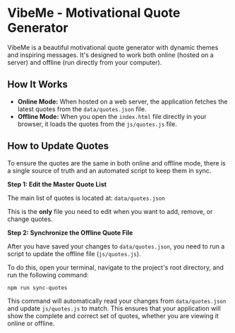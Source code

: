 # VibeMe - Motivational Quote Generator

VibeMe is a beautiful motivational quote generator with dynamic themes and inspiring messages. It's designed to work both online (hosted on a server) and offline (run directly from your computer).

## How It Works

-   **Online Mode:** When hosted on a web server, the application fetches the latest quotes from the `data/quotes.json` file.
-   **Offline Mode:** When you open the `index.html` file directly in your browser, it loads the quotes from the `js/quotes.js` file.

## How to Update Quotes

To ensure the quotes are the same in both online and offline mode, there is a single source of truth and an automated script to keep them in sync.

**Step 1: Edit the Master Quote List**

The main list of quotes is located at:
`data/quotes.json`

This is the **only** file you need to edit when you want to add, remove, or change quotes.

**Step 2: Synchronize the Offline Quote File**

After you have saved your changes to `data/quotes.json`, you need to run a script to update the offline file (`js/quotes.js`).

To do this, open your terminal, navigate to the project's root directory, and run the following command:

```bash
npm run sync-quotes
```

This command will automatically read your changes from `data/quotes.json` and update `js/quotes.js` to match. This ensures that your application will show the complete and correct set of quotes, whether you are viewing it online or offline.